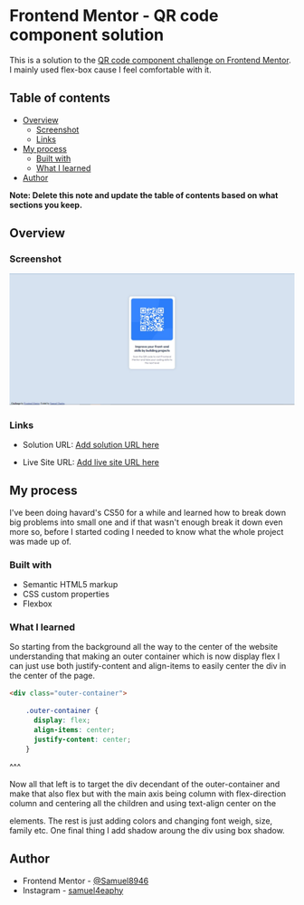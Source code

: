 # Frontend Mentor - QR code component solution

This is a solution to the [QR code component challenge on Frontend Mentor](https://www.frontendmentor.io/solutions/i-mainly-used-flexbox-since-i-am-comfortable-with-it-_wk6Mni8tK). I mainly used flex-box cause I feel comfortable with it.

## Table of contents

- [Overview](#overview)
  - [Screenshot](#screenshot)
  - [Links](#links)
- [My process](#my-process)
  - [Built with](#built-with)
  - [What I learned](#what-i-learned)
- [Author](#author)

**Note: Delete this note and update the table of contents based on what sections you keep.**

## Overview

### Screenshot

![](./screenshot.jpg)

### Links

- Solution URL: [Add solution URL here](https://github.com/Samuel8946/Frontend-Mentor-Challenges/blob/main/8.3%2BMedia%2BQuery/qr-code-component-main/index.html)

- Live Site URL: [Add live site URL here](https://samuel8946.github.io/Frontend-Mentor-Challenges/8.3+Media+Query/qr-code-component-main/)

## My process

I've been doing havard's CS50 for a while and learned how to break down big problems into small one and if that wasn't
enough break it down even more so, before I started coding I needed to know what the whole project was made up of.

### Built with

- Semantic HTML5 markup
- CSS custom properties
- Flexbox

### What I learned

So starting from the background all the way to the center of the website understanding that making an outer container
which is now display flex I can just use both justify-content and align-items to easily center the div in the 
center of the page.

```html
<div class="outer-container">
```

```css
    .outer-container {
      display: flex;
      align-items: center;
      justify-content: center;
    }
```
^^^

Now all that left is to target the div decendant of the outer-container and make that also flex but with the main axis being column with flex-direction column and centering all the children and using text-align center on the <p> elements.
The rest is just adding colors and changing font weigh, size, family etc. One final thing I add shadow aroung the div using box shadow.


## Author

- Frontend Mentor - [@Samuel8946](https://www.frontendmentor.io/profile/Samuel8946)
- Instagram - [samuel4eaphy](https://www.instagram.com/samuel4eaphy/)

